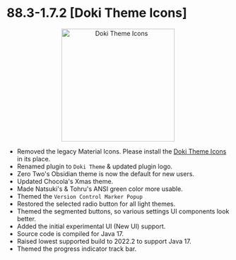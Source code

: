 # 88.3-1.7.2 [Doki Theme Icons]

<div align="center">
<img src="https://doki.assets.unthrottled.io/misc/doki_icons_logo.png" width="256" height="256" alt="Doki Theme Icons"></img>
</div>

- Removed the legacy Material Icons. Please install the [Doki Theme Icons](https://github.com/doki-theme/doki-theme-icons-jetbrains) in its place. 
- Renamed plugin to `Doki Theme` & updated plugin logo.
- Zero Two's Obsidian theme is now the default for new users.
- Updated Chocola's Xmas theme.
- Made Natsuki's & Tohru's ANSI green color more usable.
- Themed the `Version Control Marker Popup`
- Restored the selected radio button for all light themes.
- Themed the segmented buttons, so various settings UI components look better.
- Added the initial experimental UI (New UI) support.
- Source code is compiled for Java 17.
- Raised lowest supported build to 2022.2 to support Java 17.
- Themed the progress indicator track bar.